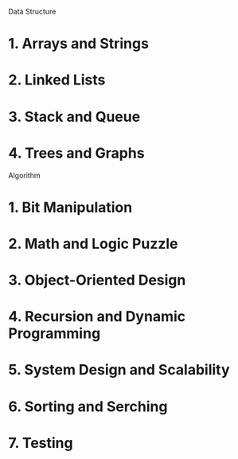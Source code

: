 Data Structure
# 1. Arrays and Strings
# 2. Linked Lists
# 3. Stack and Queue
# 4. Trees and Graphs
Algorithm
# 1. Bit Manipulation
# 2. Math and Logic Puzzle
# 3. Object-Oriented Design
# 4. Recursion and Dynamic Programming
# 5. System Design and Scalability
# 6. Sorting and Serching
# 7. Testing
